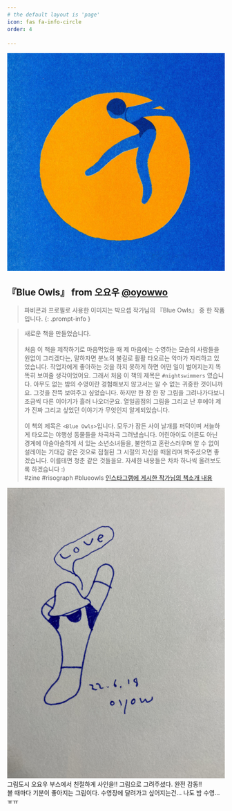 ```yaml
---
# the default layout is 'page'
icon: fas fa-info-circle
order: 4

---
```


![박요셉 작가님 Blue Owls 중](/assets/img/oyowwo.jpg)
##  『Blue Owls』 from 오요우 [@oyowwo](https://www.instagram.com/oyowwo/)
> 파비콘과 프로필로 사용한 이미지는 박요셉 작가님의 『Blue Owls』 중 한 작품입니다.
{: .prompt-info }

>새로운 책을 만들었습니다.<br><br>
처음 이 책을 제작하기로 마음먹었을 때 제 마음에는 수영하는 모습의 사람들을 원없이 그리겠다는, 말하자면 분노의 불길로 활활 타오르는 악마가 자리하고 있었습니다. 작업자에게 좋아하는 것을 하지 못하게 하면 어떤 일이 벌어지는지 똑똑히 보여줄 생각이었어요. 그래서 처음 이 책의 제목은 ```#nightswimmers``` 였습니다. 아무도 없는 밤의 수영이란 경험해보지 않고서는 알 수 없는 귀중한 것이니까요. 그것을 잔뜩 보여주고 싶었습니다. 하지만 한 장 한 장 그림을 그려나가다보니 조금씩 다른 이야기가 흘러 나오더군요. 열일곱점의 그림을 그리고 난 후에야 제가 진짜 그리고 싶었던 이야기가 무엇인지 알게되었습니다.<br><br>
이 책의 제목은 ```<Blue Owls>```입니다. 모두가 잠든 사이 날개를 퍼덕이며 서늘하게 타오르는 야행성 동물들을 차곡차곡 그려냈습니다. 어린아이도 어른도 아닌 경계에 아슬아슬하게 서 있는 소년소녀들을, 불안하고 혼란스러우며 알 수 없이 설레이는 기대감 같은 것으로 점철된 그 시절의 자신을 떠올리며 봐주셨으면 좋겠습니다. 이를테면 청춘 같은 것들을요. 자세한 내용들은 차차 하나씩 올려보도록 하겠습니다 :) <br>
#zine #risograph #blueowls
[인스타그램에 게시한 작가님의 책소개 내용](https://www.instagram.com/p/CHH78E6H-9q/)

![박요셉 작가님 사인 22년 6월 18일](/assets/img/oyowwo_autograph.jpg)
그림도시 오요우 부스에서 친절하게 사인을!! 그림으로 그려주셨다. 완전 감동!! <br>
볼 때마다 기분이 좋아지는 그림이다. 수영장에 달려가고 싶어지는건... 나도 밤 수영...  ㅠㅠ

